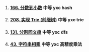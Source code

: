 1.  #### [166. 分数到小数](https://leetcode-cn.com/problems/fraction-to-recurring-decimal/) 中等 yxc hash

2.  #### [208. 实现 Trie (前缀树)](https://leetcode-cn.com/problems/implement-trie-prefix-tree/) 中等 yxc trie

3.  #### [131. 分割回文串](https://leetcode-cn.com/problems/palindrome-partitioning/) 中等 yxc  dfs

4.  #### [43. 字符串相乘](https://leetcode-cn.com/problems/multiply-strings/) 中等 yxc 高精度乘法